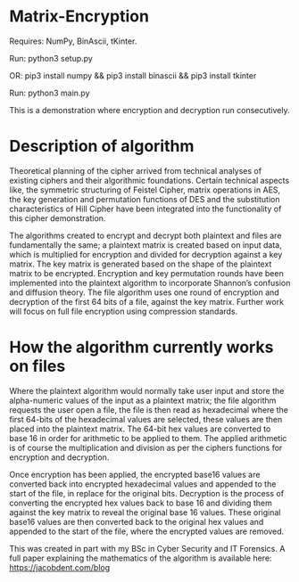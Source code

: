 # Matrix-Encryption

Requires: NumPy, BinAscii, tKinter. 

Run: python3 setup.py 

OR: pip3 install numpy && pip3 install binascii && pip3 install tkinter

Run: python3 main.py

This is a demonstration where encryption and decryption run consecutively.

# Description of algorithm
Theoretical planning of the cipher arrived from technical analyses of existing ciphers and their algorithmic foundations. Certain technical aspects like, the symmetric structuring of Feistel Cipher, matrix operations in AES, the key generation and permutation functions of DES and the substitution characteristics of Hill Cipher have been integrated into the functionality of this cipher demonstration. 

The algorithms created to encrypt and decrypt both plaintext and files are fundamentally the same; a plaintext matrix is created based on input data, which is multiplied for encryption and divided for decryption against a key matrix. The key matrix is generated based on the shape of the plaintext matrix to be encrypted. Encryption and key permutation rounds have been implemented into the plaintext algorithm to incorporate Shannon’s confusion and diffusion theory. The file algorithm uses one round of encryption and decryption of the first 64 bits of a file, against the key matrix. Further work will focus on full file encryption using compression standards.

# How the algorithm currently works on files
Where the plaintext algorithm would normally take user input and store the alpha-numeric values of the input as a plaintext matrix; the file algorithm requests the user open a file, the file is then read as hexadecimal where the first 64-bits of the hexadecimal values are selected, these values are then placed into the plaintext matrix. The 64-bit hex values are converted to base 16 in order for arithmetic to be applied to them. The applied arithmetic is of course the multiplication and division as per the ciphers functions for encryption and decryption.

Once encryption has been applied, the encrypted base16 values are converted back into encrypted hexadecimal values and appended to the start of the file, in replace for the original bits. Decryption is the process of converting the encrypted hex values back to base 16 and dividing them against the key matrix to reveal the original base 16 values. These original base16 values are then converted back to the original hex values and appended to the start of the file, where the encrypted values are removed.

This was created in part with my BSc in Cyber Security and IT Forensics. A full paper explaining the mathematics of the algorithm is available here: https://jacobdent.com/blog
